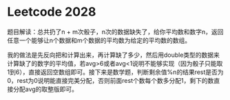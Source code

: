 # Leetcode 2028

题目解读：总共扔了n + m次骰子，n次的数据缺失了，给你平均数和数字n，返回任意一个能够让n个数据和m个数据的平均数为给定的平均数的数组。

我的做法是先反向把和计算出来，再计算缺了多少，然后用double类型的数据来计算缺了的数字的平均值，若avg>6或者avg<1说明不能够实现（因为骰子只能取1到6），直接返回空数组即可。接下来是数学题，判断剩余值%n的结果rest是否为0，rest为0说明能直接完美分配，否则前面rest个数每个数多分配1，剩下的数直接分配avg的取整版即可。